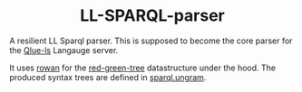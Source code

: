 <h1 align="center">
    LL-SPARQL-parser
</h1>

A resilient LL Sparql parser.
This is supposed to become the core parser for the [Qlue-ls](https://github.com/IoannisNezis/Qlue-ls) Langauge server.

It uses [rowan](https://github.com/IoannisNezis/rowan) for the [red-green-tree](https://ericlippert.com/2012/06/08/red-green-trees/) datastructure under the hood.
The produced syntax trees are defined in [sparql.ungram](sparql.ungram).
